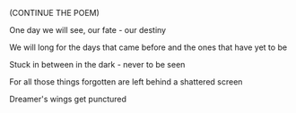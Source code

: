 (CONTINUE THE POEM)

One day we will see, our fate - our destiny

We will long for the days that came before and the ones that have yet to be

Stuck in between in the dark - never to be seen

For all those things forgotten are left behind a shattered screen 

Dreamer's wings get punctured
